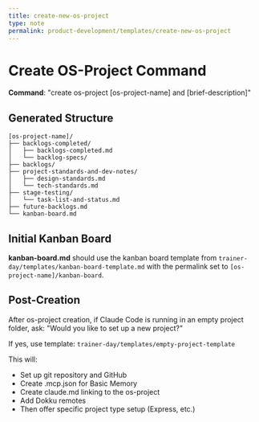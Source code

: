 ```yaml
---
title: create-new-os-project
type: note
permalink: product-development/templates/create-new-os-project
---
```


# Create OS-Project Command

**Command**: "create os-project [os-project-name] and [brief-description]"

## Generated Structure
```
[os-project-name]/
├── backlogs-completed/
│   ├── backlogs-completed.md
│   └── backlog-specs/
├── backlogs/
├── project-standards-and-dev-notes/
│   ├── design-standards.md
│   └── tech-standards.md
├── stage-testing/
│   └── task-list-and-status.md
├── future-backlogs.md
└── kanban-board.md
```

## Initial Kanban Board

**kanban-board.md** should use the kanban board template from `trainer-day/templates/kanban-board-template.md` with the permalink set to `[os-project-name]/kanban-board`.

## Post-Creation
After os-project creation, if Claude Code is running in an empty project folder, ask:
"Would you like to set up a new project?"

If yes, use template: `trainer-day/templates/empty-project-template`

This will:
- Set up git repository and GitHub
- Create .mcp.json for Basic Memory
- Create claude.md linking to the os-project
- Add Dokku remotes
- Then offer specific project type setup (Express, etc.)